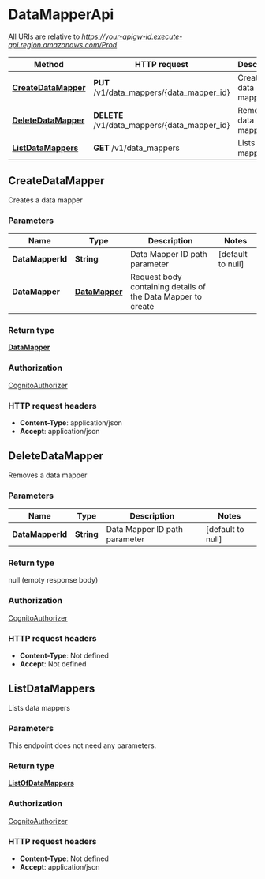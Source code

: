 # DataMapperApi

All URIs are relative to *https://your-apigw-id.execute-api.region.amazonaws.com/Prod*

Method | HTTP request | Description
------------- | ------------- | -------------
[**CreateDataMapper**](DataMapperApi.md#createdatamapper) | **PUT** /v1/data_mappers/{data_mapper_id} | Creates a data mapper
[**DeleteDataMapper**](DataMapperApi.md#deletedatamapper) | **DELETE** /v1/data_mappers/{data_mapper_id} | Removes a data mapper
[**ListDataMappers**](DataMapperApi.md#listdatamappers) | **GET** /v1/data_mappers | Lists data mappers


<a name="createdatamapper"></a>
## **CreateDataMapper**

Creates a data mapper

### Parameters

Name | Type | Description  | Notes
------------- | ------------- | ------------- | -------------
 **DataMapperId** | **String**| Data Mapper ID path parameter | [default to null]
 **DataMapper** | [**DataMapper**](../Models/DataMapper.md)| Request body containing details of the Data Mapper to create |

### Return type

[**DataMapper**](../Models/DataMapper.md)

### Authorization

[CognitoAuthorizer](../README.md#CognitoAuthorizer)

### HTTP request headers

- **Content-Type**: application/json
- **Accept**: application/json

<a name="deletedatamapper"></a>
## **DeleteDataMapper**

Removes a data mapper

### Parameters

Name | Type | Description  | Notes
------------- | ------------- | ------------- | -------------
 **DataMapperId** | **String**| Data Mapper ID path parameter | [default to null]

### Return type

null (empty response body)

### Authorization

[CognitoAuthorizer](../README.md#CognitoAuthorizer)

### HTTP request headers

- **Content-Type**: Not defined
- **Accept**: Not defined

<a name="listdatamappers"></a>
## **ListDataMappers**

Lists data mappers

### Parameters
This endpoint does not need any parameters.

### Return type

[**ListOfDataMappers**](../Models/ListOfDataMappers.md)

### Authorization

[CognitoAuthorizer](../README.md#CognitoAuthorizer)

### HTTP request headers

- **Content-Type**: Not defined
- **Accept**: application/json

